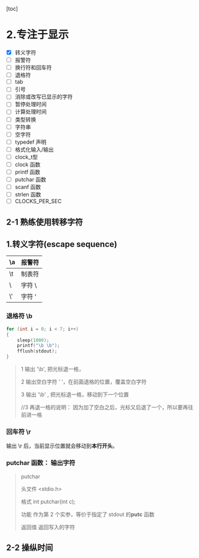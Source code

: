 [toc]

# 2.专注于显示

- [x] 转义字符
- [ ] 报警符
- [ ] 换行符和回车符
- [ ] 退格符
- [ ] tab
- [ ] 引号
- [ ] 消除或改写已显示的字符
- [ ] 暂停处理时间
- [ ] 计算处理时间
- [ ] 类型转换
- [ ] 字符串
- [ ] 空字符
- [ ] typedef 声明
- [ ] 格式化输入/输出
- [ ] clock_t型
- [ ] clock 函数
- [ ] printf 函数
- [ ] putchar 函数
- [ ] scanf 函数
- [ ] strlen 函数
- [ ] CLOCKS_PER_SEC

## 2-1 熟练使用转移字符

## 1.转义字符(escape sequence)

| \a   | 报警符 |
| ---- | ------ |
| \t   | 制表符 |
| \\   | 字符 \ |
| \\\' | 字符 ‘ |

### 退格符 \b

```c
for (int i = 0; i < 7; i++)
{
	sleep(1000);
	printf("\b \b");
	fflush(stdout);
}
```

> 1 输出 '\b', 把光标退一格，
>
> 2 输出空白字符 ’ ‘，在前面退格的位置，覆盖空白字符
>
> 3 输出 '\b' , 把光标退一格，移动到下一个位置
>
> //3 再退一格的说明： 因为加了空白之后，光标又后退了一个，所以要再往前进一格

### 回车符 \r

输出 \r 后，当前显示位置就会移动到**本行开头**。

### putchar 函数： 输出字符

> putchar
>
> 头文件	<stdio.h>
>
> 格式 	   int putchar(int c);
>
> 功能 	   作为第 2 个实参，等价于指定了 stdout 的**putc** 函数
>
> 返回值     返回写入的字符

## 2-2 操纵时间

